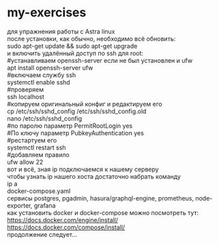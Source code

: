 # my-exercises

для упражнения работы с Astra linux  
после установки, как обычно, необходимо всё обновить:  
sudo apt-get update && sudo apt-get upgrade  
и включить удалённый доступ по ssh для root:  
#устанавливаем openssh-server если не был установлен и ufw  
apt install openssh-server ufw  
#включаем службу ssh  
systemctl enable sshd  
#проверяем  
ssh localhost  
#копируем оригинальный конфиг и редактируем его  
cp /etc/ssh/sshd_config /etc/ssh/sshd_config.old  
nano /etc/ssh/sshd_config  
#по паролю параметр PermitRootLogin yes  
#По ключу параметр PubkeyAuthentication yes  
#рестартуем его  
systemctl restart ssh  
#добавляем правило  
ufw allow 22  
вот и всё, зная ip подключаемся к нашему серверу  
чтобы узнать ip нашего хоста достаточно набрать команду  
ip a  
docker-compose.yaml  
сервисы postgres, pgadmin, hasura/graphql-engine, prometheus, node-exporter, grafana  
как установить docker и docker-compose можно посмотреть тут:   
https://docs.docker.com/engine/install/  
https://docs.docker.com/compose/install/  
продолжение следует...